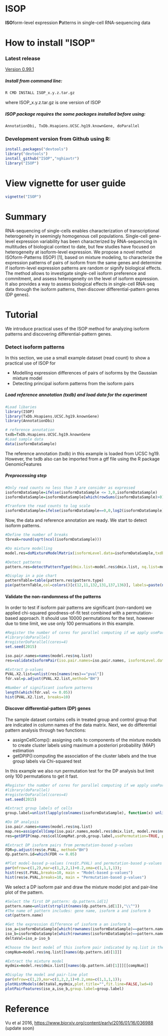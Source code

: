 # ISOP
**ISO**form-level expression **P**atterns in single-cell RNA-sequencing data

# How to install "ISOP"
### Latest release
[Version 0.99.1](https://github.com/nghiavtr/ISOP/releases/download/v0.99.1/ISOP_0.99.1.tar.gz)
##### Install from command line:
```R
R CMD INSTALL ISOP_x.y.z.tar.gz 
```
where ISOP_x.y.z.tar.gz is one version of ISOP
##### ISOP package requires the some packages installed before using:
```R
AnnotationDbi, TxDb.Hsapiens.UCSC.hg19.knownGene, doParallel
```
### Development version from Github using R:
```R
install.packages("devtools")
library("devtools")
install_github("ISOP","nghiavtr")
library("ISOP")
```
# View vignette for user guide
```R
vignette("ISOP")
```
# Summary
RNA-sequencing of single-cells enables characterization of transcriptional heterogeneity in seemingly homogenous cell populations. Single-cell gene-level expression variability has been characterized by RNA-sequencing in multitudes of biological context to date, but few studies have focused on heterogeneity at isoform-level expression. 
We propose a novel method ISOform-Patterns (ISOP) [1], based on mixture modeling, to characterize the expression patterns of pairs of isoform from the same genes and determine if isoform-level expression patterns are random or signify biological effects. The method allows to investigate single-cell isoform preference and commitment, and assess heterogeneity on the level of isoform expression. It also provides a way to assess biological effects in single-cell RNA-seq data through the isoform patterns, then discover differential-pattern genes (DP genes).
# Tutorial
We introduce practical uses of the ISOP method for analyzing isoform patterns and discovering differential-pattern genes.

### Detect isoform patterns
In this section, we use a small example dataset (read count) to show a practical use of ISOP for
- Modelling expression differences of pairs of isoforms by the Gaussian mixture model
- Detecting principal isoform patterns from the isoform pairs

##### Load reference annotation (txdb) and load data for the experiment
```R
#Load libaries
library(ISOP)
library(TxDb.Hsapiens.UCSC.hg19.knownGene)
library(AnnotationDbi)

# reference annotation
txdb=TxDb.Hsapiens.UCSC.hg19.knownGene
#Load sample data
data(isoformDataSample)
```
The reference annotation (txdb) in this example is loaded from UCSC hg19. However, the txdb also can be imported from a gtf file using the R package GenomicFeatures
##### Preprocessing step
```R
#Only read counts no less than 3 are consider as expressed
isoformDataSample=ifelse(isoformDataSample <= 3,0,isoformDataSample)
isoformDataSample=isoformDataSample[which(rowSums(isoformDataSample)>0),] 

#Tranform the read counts to log scale
isoformDataSample=ifelse(isoformDataSample==0,0,log2(isoformDataSample))
```
Now, the data and reference annotation are ready. We start to detect isoform patterns.

```R
#Define the number of breaks
tbreak=round(sqrt(ncol(isoformDataSample)))

#Do mixture modelling
model.res=doMixtureModelMatrix(isoformLevel.data=isoformDataSample,txdb=txdb,tbreak=tbreak)

#Detect patterns
pattern.res=detectPatternType(dmix.list=model.res$dmix.list, nq.list=model.res$nq.list,isoformLevel.data=isoformDataSample)

#Display in a pie chart
patternTable=table(pattern.res$pattern.type)
pie(patternTable,col=colors()[c(12,11,132,131,137,136)], labels=paste(names(patternTable),"(",round(patternTable/sum(patternTable)*100,2)," %)", sep=""))
```

#### Validate the non-randomness of the patterns
In order to test if isoform pair patterns are significant (non-random) we applied chi-squared goodness-of-fit test combined with a permutation-based approach. It should use 10000 permutations for the test, however due to time limit,  we use only 100 permuations in this example.
```R
#Register the number of cores for parallel computing if we apply useParallel=TRUE
#library(doParallel)
#registerDoParallel(cores=4)
set.seed(2015)

iso.pair.names=names(model.res$nq.list)
res=validateIsoformPair(iso.pair.names=iso.pair.names, isoformLevel.data=isoformDataSample,per.num=100,tbreak=tbreak,useParallel=FALSE)

#Extract p-values
PVAL.X2.list=unlist(res[names(res)=="pval"])
fdr.val=p.adjust(PVAL.X2.list,method="BH")

#Number of significant isoform patterns
length(which(fdr.val <= 0.05))
hist(PVAL.X2.list, breaks=10)
```

#### Discover differential-pattern (DP) genes
The sample dataset contains cells in treated group and control group that are indicated in column names of the data matrix. Next, we do differential pattern analysis through two functions:
- assignCellComp(): assigning cells to components of the mixture models to create cluster labels using maximum a posteriori probability (MAP) estimation
- getDPIP():computing the association of the cluster labels and the true group labels via Chi-squared test


In this example we also run permutation test for the DP analysis but limit only 100 permutations to get it fast.

```R
#Register the number of cores for parallel computing if we apply useParallel=TRUE
#library(doParallel)
#registerDoParallel(cores=4)
set.seed(2015)

#Extract group labels of cells
group.label=unlist(lapply(colnames(isoformDataSample), function(x) unlist(strsplit(x,"_"))[1]))

#Do DP analysis
iso.pair.names=names(model.res$nq.list)
map.res=assignCellComp(iso.pair.names,model.res$dmix.list, model.res$nq.list, isoformLevel.data=isoformDataSample)
res=getDPIP(map.res$cellCompMat.prob,group.label,usePermutation=TRUE, per.num=100,useParallel=FALSE)

#Extract DP isoform pairs from permutation-based p-values
FDR=p.adjust(res$e.PVAL, method="BH")
dp.pattern.id=which(FDR <= 0.05)

#Plot model-based p-values (res$t.PVAL) and permutation-based p-values (res$e.PVAL)
par(mfrow=c(1,2),mar=c(1,2,2,1)+0.2,oma=c(1,1,1,1));
hist(res$t.PVAL,breaks=10, main = "Model-based p-values")
hist(res$e.PVAL,breaks=10, main = "Permutation-based p-values")
```
We select a DP isoform pair and draw the mixture model plot and pair-line plot of the pattern.
```R
#Select the first DP pattern: dp.pattern.id[1]
pattern.name=unlist(strsplit(names(dp.pattern.id[1]),"\\^"))
#The name of pattern includes: gene name, isoform a and isoform b
cat(pattern.name)

#Get the expression difference of isoform a an isoform b
iso_a=isoformDataSample[which(rownames(isoformDataSample)==pattern.name[2]),]
iso_b=isoformDataSample[which(rownames(isoformDataSample)==pattern.name[3]),]
deltaVal=iso_a-iso_b

#Choose the best model of this isoform pair indicated by nq.list in the model.res
compNum=model.res$nq.list[[names(dp.pattern.id)[1]]]

#Extract the mixture model
mydmix=model.res$dmix.list[[names(dp.pattern.id)[1]]][[compNum]]

#Display the model and pair-line plot
par(mfrow=c(1,2),mar=c(1,2,2,1)+0.2,oma=c(1,1,1,1));
plotHistModels(deltaVal,mydmix,plot.title="",fit.line=FALSE,lwd=4)
plotPairFeatures(iso_a,iso_b,group.label=group.label)
```
# Reference
Vu et al 2016, https://www.biorxiv.org/content/early/2016/01/16/036988
(update soon)
